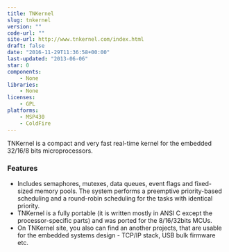 ```yaml
---
title: TNKernel
slug: tnkernel
version: ""
code-url: ""
site-url: http://www.tnkernel.com/index.html
draft: false
date: "2016-11-29T11:36:58+00:00"
last-updated: "2013-06-06"
star: 0
components:
    - None
libraries:
    - None
licenses:
    - GPL
platforms:
    - MSP430
    - ColdFire
---
```

TNKernel is a compact and very fast real-time kernel for the embedded 32/16/8 bits microprocessors.

<!--more-->

### Features

- Includes semaphores, mutexes, data queues, event flags and fixed-sized memory pools. The system performs a preemptive priority-based scheduling and a round-robin scheduling for the tasks with identical priority.
- TNKernel is a fully portable (it is written mostly in ANSI C except the processor-specific parts) and was ported for the 8/16/32bits MCUs.
- On TNKernel site, you also can find an another projects, that are usable for the embedded systems design - TCP/IP stack, USB bulk firmware etc.

<!--github-projects-->